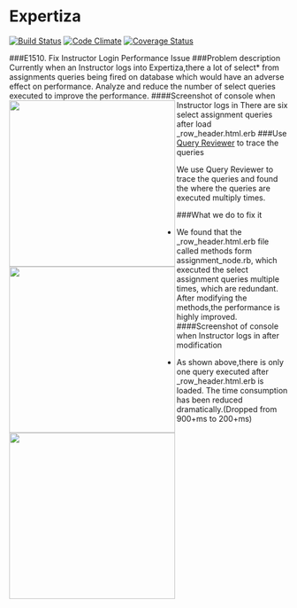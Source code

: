 Expertiza
=========

[![Build Status](https://travis-ci.org/expertiza/expertiza.png?branch=rails4)](https://travis-ci.org/expertiza/expertiza)
[![Code Climate](https://codeclimate.com/github/expertiza/expertiza.png)](https://codeclimate.com/github/expertiza/expertiza)
[![Coverage Status](https://coveralls.io/repos/expertiza/expertiza/badge.png?branch=rails4)](https://coveralls.io/r/expertiza/expertiza?branch=rails4)

###E1510. Fix Instructor Login Performance Issue
###Problem description
Currently when an Instructor logs into Expertiza,there a lot of select* from assignments queries being fired on database which would have an adverse effect on performance.
Analyze and reduce the number of select queries executed to improve the performance.
####Screenshot of console when Instructor logs in
<img align=left src="https://github.com/fwu8/expertiza/blob/master/photo/before_modify.png" style="float:left;with:100px;height:300px">
There are six select assignment queries after load _row_header.html.erb
###Use [Query Reviewer](https://github.com/nesquena/query_reviewer) to trace the queries

<img align=left src="https://github.com/fwu8/expertiza/blob/master/photo/query_reviewer.png" style="float:left;with:100px;height:300px">
We use Query Reviewer to trace the queries and found the where the queries are executed multiply times.

###What we do to fix it
* We found that the _row_header.html.erb file called methods form assignment_node.rb, which executed the select assignment queries multiple times, which are redundant.
After modifying the methods,the performance is highly improved.
####Screenshot of console when Instructor logs in after modification
<img align=left src="https://github.com/fwu8/expertiza/blob/master/photo/after_modify.png" style="float:left;with:100px;height:300px">

* As shown above,there is only one query executed after _row_header.html.erb is loaded.
The time consumption has been reduced dramatically.(Dropped from 900+ms to 200+ms)
